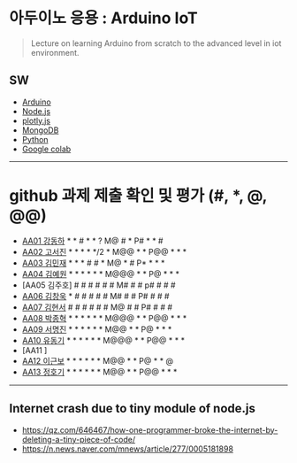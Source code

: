 # 아두이노 응용 : Arduino IoT
> Lecture on learning Arduino from scratch to the advanced level in iot environment.

## SW
- [Arduino](https://www.arduino.cc/)
- [Node.js](https://nodejs.org/ko/)
- [plotly.js](https://plot.ly/)
- [MongoDB](https://www.mongodb.com/download-center#community)
- [Python](https://www.anaconda.com)
- [Google colab](https://colab.research.google.com/)
---

# github 과제 제출 확인 및 평가 (#, *, @, @@)
- [AA01	강동하](https://github.com/kangdongha2/aa01) * * # * * ? M@ # * P# * * #
- [AA02	고서진](https://github.com/spaceko126/AA02) * * * * */2 * M@@ * * P@@ * * *
- [AA03	김민재](https://github.com/AR23-KMJ/aa03) * * * # # * M@ * # P* * * *
- [AA04	김예원](https://github.com/yewon1621/aa04) * * * * * * M@@@ * * P@ * * *
- [AA05	김주호] # # # # # # M# # # p# # # #
- [AA06 김창욱](https://github.com/HM0007/AA06) * # # # # # M# # # P# # # #
- [AA07	김현서](https://github.com/HyunSeo0928/AA07) # # # # # # M@ # # P# # # #
- [AA08 박종혁](https://github.com/Park-Jong-Hyeok/aa08) * * * * * * M@@@ * * P@@ * * *
- [AA09	서명진](https://github.com/smj3343/aa09) * * * * * * M@@ * * P@ * * *
- [AA10	유동기](https://github.com/wtfwtfs/aa10) * * * * * * M@@@ * * P@@ * * *
- [AA11	]
- [AA12 이근보](https://github.com/GuenBoLee/aa12) * * * * * * M@@ * * P@ * * @
- [AA13	정호기](https://github.com/JeongHogi/AA13) * * * * * * M@@ * * P@@ * * *

---
## Internet crash due to tiny module of node.js
* https://qz.com/646467/how-one-programmer-broke-the-internet-by-deleting-a-tiny-piece-of-code/
* https://n.news.naver.com/mnews/article/277/0005181898

